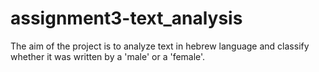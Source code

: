 # assignment3-text_analysis
 The aim of the project is to analyze text in hebrew language and classify whether it was written by a 'male' or a 'female'.
